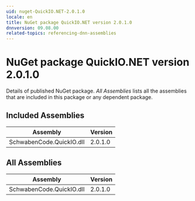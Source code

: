 ```yaml
---
uid: nuget-QuickIO.NET-2.0.1.0
locale: en
title: NuGet package QuickIO.NET version 2.0.1.0
dnnversion: 09.08.00
related-topics: referencing-dnn-assemblies
---
```


# NuGet package QuickIO.NET version 2.0.1.0
Details of published NuGet package.
*All Assemblies* lists all the assemblies that are included in this package or any dependent package.

## Included Assemblies

|Assembly|Version|
|---|---|
|SchwabenCode.QuickIO.dll|2.0.1.0|

## All Assemblies

|Assembly|Version|
|---|---|
|SchwabenCode.QuickIO.dll|2.0.1.0|

